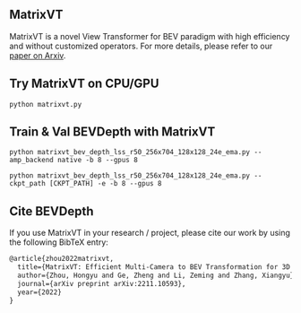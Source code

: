 ## MatrixVT
MatrixVT is a novel View Transformer for BEV paradigm with high efficiency and without customized operators. For more details, please refer to our [paper on Arxiv](https://arxiv.org/abs/2211.10593).

## Try MatrixVT on CPU/GPU
```
python matrixvt.py
```
## Train & Val BEVDepth with MatrixVT
```
python matrixvt_bev_depth_lss_r50_256x704_128x128_24e_ema.py --amp_backend native -b 8 --gpus 8
```
```
python matrixvt_bev_depth_lss_r50_256x704_128x128_24e_ema.py --ckpt_path [CKPT_PATH] -e -b 8 --gpus 8
```
## Cite BEVDepth
If you use MatrixVT in your research / project, please cite our work by using the following BibTeX entry:

```latex
@article{zhou2022matrixvt,
  title={MatrixVT: Efficient Multi-Camera to BEV Transformation for 3D Perception},
  author={Zhou, Hongyu and Ge, Zheng and Li, Zeming and Zhang, Xiangyu},
  journal={arXiv preprint arXiv:2211.10593},
  year={2022}
}
```
